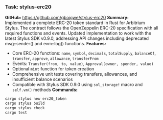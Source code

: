 ### Task: stylus-erc20
**GitHub:** https://github.com/gboigwe/stylus-erc20
**Summary:**  
Implemented a complete ERC-20 token standard in Rust for Arbitrium Stylus. The contract follows the OpenZeppelin ERC-20 specification with all required functions and events. Updated implementation to work with the latest Stylus SDK v0.9.0, addressing API changes including deprecated msg::sender() and evm::log() functions.
**Features:**  
- Core ERC-20 functions: `name`, `symbol`, `decimals`, `totalSupply`, `balanceOf`, `transfer`, `approve`, `allowance`, `transferFrom`
- Events: `Transfer(from, to, value)`, `Approval(owner, spender, value)`
- Optional `mint` function for token creation
- Comprehensive unit tests covering transfers, allowances, and insufficient balance scenarios
- Compatible with Stylus SDK 0.9.0 using `sol_storage!` macro and `self.vm()` methods
**Commands:**
```bash
cargo stylus new erc20_token
cargo stylus build
cargo stylus check
cargo test
